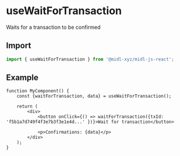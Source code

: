 # useWaitForTransaction

Waits for a transaction to be confirmed

## Import

```ts
import { useWaitForTransaction } from '@midl-xyz/midl-js-react';
```

## Example

```tsx
function MyComponent() {
    const {waitForTransaction, data} = useWaitForTransaction();

    return (
        <div>
            <button onClick={() => waitForTransaction({txId: 'f5b1a7d749f4f3e7b3f3e1e4d...' })}>Wait for transaction</button>
            
            <p>Confirmations: {data}</p>
        </div>
    );
}
```